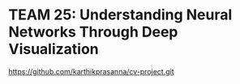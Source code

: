 **TEAM 25: Understanding Neural Networks Through Deep Visualization**
============================

https://github.com/karthikprasanna/cv-project.git

